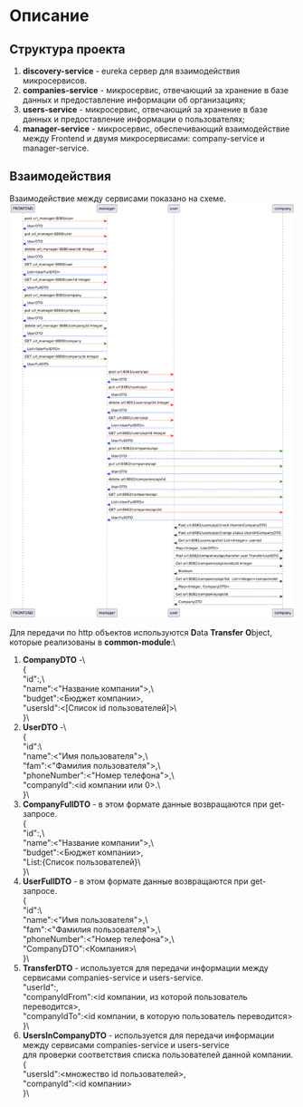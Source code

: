 # Описание #

## Структура проекта ##

1. **discovery-service** - eureka сервер для взаимодействия микросервисов.
2. **companies-service** - микросервис, отвечающий за хранение в базе данных и предоставление информации об организациях;
3. **users-service** - микросервис, отвечающий за хранение в базе данных и предоставление информации о пользователях;
4. **manager-service** - микросервис, обеспечивающий взаимодействие между Frontend и двумя микросервисами: 
 company-service и manager-service.

## Взаимодействия ##

Взаимодействие между сервисами показано на схеме.
![img.png](img.png)

Для передачи по http объектов используются **D**ata **Transfer** **O**bject, которые реализованы в **common-module**:\
1. **CompanyDTO** -\  
{\
   "id":<id>,\    
   "name":<"Название компании">,\    
   "budget":<Бюджет компании>,\
   "usersId":<[Список id пользователей]>\    
}\
2. **UserDTO** -\  
{\
   "id":<id>\  
   "name":<"Имя пользователя">,\  
   "fam":<"Фамилия пользователя">,\  
   "phoneNumber":<"Номер телефона">,\  
   "companyId":<id компании или 0>.\  
}\  
3. **CompanyFullDTO** - в этом формате данные возвращаются при get-запросе.\
   {\
   "id":<id>,\    
   "name":<"Название компании">,\    
   "budget":<Бюджет компании>,\
   "List<UserDTO>:{Список пользователей}\    
   }\
4. **UserFullDTO** - в этом формате данные возвращаются при get-запросе.\
   {\
   "id":<id>\  
   "name":<"Имя пользователя">,\  
   "fam":<"Фамилия пользователя">,\  
   "phoneNumber":<"Номер телефона">,\  
   "CompanyDTO":<Компания>\  
   }\
5. **TransferDTO** - используется для передачи информации между сервисами companies-service и users-service.\
   "userId":<id>,\
   "companyIdFrom":<id компании, из которой пользователь переводится>,\
   "companyIdTo":<id компании, в которую пользователь переводится>\
   }\
6. **UsersInCompanyDTO** - используется для передачи информации между сервисами companies-service и users-service\
для проверки соответствия списка пользователей данной компании.\
{\
   "usersId":<множество id пользователей>,\
   "companyId":<id компании>\
   }\